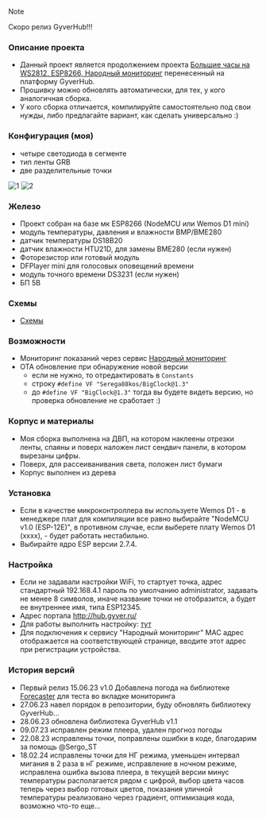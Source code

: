 > [!NOTE]
Скоро релиз GyverHub!!!

### Описание проекта

- Данный проект является продолжением проекта [Большие часы на WS2812, ESP8266, Народный мониторинг](https://community.alexgyver.ru/threads/bolshie-chasy-na-ws2812-esp8266-narodnyj-monitoring.5067/)
перенесенный на платформу GyverHub.
- Прошивку можно обновлять автоматически, для тех, у кого аналогичная сборка.
- У кого сборка отличается, компилируйте самостоятельно под свои нужды, либо предлагайте вариант, как сделать универсально :)

### Конфигурация (моя)

* четыре светодиода в сегменте
* тип ленты GRB
* две разделительные точки

![1](https://github.com/Serega88kos/Clock_ESP8266_WS2812_IOT/assets/57561983/47c1f3bc-1c69-47b9-8833-9de04428b040)
![2](https://github.com/Serega88kos/Clock_ESP8266_WS2812_IOT/assets/57561983/0b145928-88a9-4b65-932c-ddcf5330594d)

### Железо

* Проект собран на базе мк ESP8266 (NodeMCU или Wemos D1 mini)
* модуль температуры, давления и влажности BMP/BME280
* датчик температуры DS18B20
* датчик влажности HTU21D, для замены BME280 (если нужен)
* Фоторезистор или готовый модуль
* DFPlayer mini для голосовых оповещений времени
* модуль точного времени DS3231 (если нужен)
* БП 5В

### Схемы

* [Схемы](https://github.com/Serega88kos/BigClock/tree/main/schemes)

### Возможности

* Мониторинг показаний через сервис [Народный мониторинг](https://narodmon.ru/?invite=asm)
* OTA обновление при обнаружение новой версии
  * если не нужно, то отредактировать в `Constants`
  * строку `#define VF "Serega88kos/BigClock@1.3"` 
  * до `#define VF "BigClock@1.3"` тогда вы будете видеть версию, но проверка обновление не сработает :)

### Корпус и материалы

- Моя сборка выполнена на ДВП, на котором наклеены отрезки ленты, спаяны и поверх наложен лист сендвич панели, в котором вырезаны цифры.
- Поверх, для рассеиванивания света, положен лист бумаги
- Корпус выполнен из дерева

### Установка

- Если в качестве микроконтроллера вы используете Wemos D1 - в менеджере плат для компиляции все равно выбирайте "NodeMCU v1.0 (ESP-12E)", в противном случае, если выберете плату Wemos D1 (xxxx), - будет     работать нестабильно.
- Выбирайте ядро ESP версии 2.7.4.

### Настройка

- Если не задавали настройки WiFi, то стартует точка, адрес стандартный 192.168.4.1 пароль по умолчанию administrator, задавать не менее 8 символов, иначе название точки не отобразится, а будет ее внутреннее имя, типа ESP12345.
- Адрес портала http://hub.gyver.ru/
- Для работы выполнить настройку: [тут](https://github.com/GyverLibs/GyverHub/wiki/3.-%D0%9F%D1%80%D0%B8%D0%BB%D0%BE%D0%B6%D0%B5%D0%BD%D0%B8%D0%B5)
- Для подключения к сервису "Народный мониторинг" MAC адрес отображается на соответствующей странице, вводите этот адрес при регистрации устройства.

### История версий

* Первый релиз 15.06.23 v1.0
Добавлена погода на библиотеке [Forecaster](https://github.com/GyverLibs/Forecaster) для теста во вкладке мониторинга
* 27.06.23 навел порядок в репозитории, буду обновлять библиотеку GyverHub...
* 28.06.23 обновлена библиотека GyverHub v1.1
* 09.07.23 исправлен режим плеера, удален прогноз погоды
* 22.08.23 исправлены точки, поправлены ошибки в коде, благодарим за помощь @Sergo_ST
* 18.02.24 исправлены точки для НГ режима, уменьшен интервал мигания в 2 раза в нГ режиме, исправление в ночном режиме, исправлена ошибка вызова плеера, в текущей версии минус температуры располагается рядом с цифрой, выбор цвета часов теперь через выбор готовых цветов, показания уличной температуры реализовано через градиент, оптимизация кода, возможно что-то еще...


